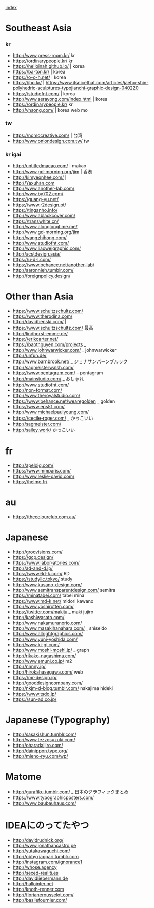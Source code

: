 [index](https://github.com/kitasenjudesign/bookmarks/blob/master/README.md)



# Southeast Asia

### kr

* http://www.press-room.kr/ kr
* https://ordinarypeople.kr/ kr
* https://helloinah.github.io/ | korea
* https://ba-ton.kr/ | korea
* https://o-o-h.net/ | korea
* https://jho.kr/ | https://www.itsnicethat.com/articles/jaeho-shin-polyhedric-sculptures-typojianchi-graphic-design-040220
* https://studiofnt.com/ | korea
* http://www.serayong.com/index.html | korea
* https://ordinarypeople.kr/ kr
* http://yhsong.com/ | korea web mo

### tw
* https://nomocreative.com/ | 台湾
* http://www.oniondesign.com.tw/ tw

### kr igai

* http://untitledmacao.com/ | makao
* http://www.gd-morning.org/jim | 香港
* http://kimyeonhee.com/ | 
* http://Yaxuhan.com
* http://www.another-lab.com/
* http://www.by702.com/
* https://guang-yu.net/
* https://www.r2design.pt/
* https://tinganho.info/
* http://www.ablackcover.com/
* https://transwhite.cn/
* http://www.alonglongtime.me/
* http://www.gd-morning.org/jim
* http://wangzhihong.com/
* http://www.studiofnt.com/
* http://www.liaoweigraphic.com/
* http://acstdesign.asia/
* https://u-d-l.com/
* https://www.behance.net/another-lab/
* http://aaronnieh.tumblr.com/
* http://foreignpolicy.design/

# Other than Asia
* https://www.schultzschultz.com/
* https://www.therodina.com/
* http://davidbenski.com/ | 
* https://www.schultzschultz.com/ 最高
* http://lindhorst-emme.de/ 
* https://erikcarter.net/
* https://baotnguyen.com/projects _ 
* http://www.johnwarwicker.com/ _ johnwarwicker
* http://unfun.de/
* http://www.barnbrook.net/ _ ジョナサンバーンブルック
* http://sagmeisterwalsh.com/
* https://www.pentagram.com/ - pentagram
* http://mainstudio.com/ _ おしゃれ
* http://www.studiofnt.com/
* http://non-format.com/
* http://www.theroyalstudio.com/
* https://www.behance.net/wearegolden _ golden
* https://www.eps51.com/
* http://www.michaelpaulyoung.com/ 
* https://cecile-roger.com/ _ かっこいい
* http://sagmeister.com/
* http://sailey.work/ かっこいい

# fr
* http://apeloig.com/
* https://www.mmparis.com/
* http://www.leslie-david.com/
* https://helmo.fr/

# au
* https://thecolourclub.com.au/

# Japanese
* http://groovisions.com/
* https://gcp.design/
* https://www.labor-atories.com/
* http://ad-and-d.jp/
* https://www.6d-k.com/ 6D
* https://studyllc.tokyo/ study
* http://www.kusano-design.com/
* http://www.semitransparentdesign.com/ semitra
* https://minatabei.com/ tabei mina
* https://www.md-k.net/ midori kawano
* http://www.yoshirotten.com/ 
* https://twitter.com/makiju _ maki jujiro
* http://kashiwasato.com/
* http://www.nakamuranorio.com/ 
* http://www.masakihanahara.com/ _ shiseido
* http://www.allrightgraphics.com/
* http://www.yuni-yoshida.com/
* http://www.ki-gi.com/
* http://www.moshi-moshi.jp/ _ graph
* http://rikako-nagashima.com/
* http://www.emuni.co.jp/ m2
* http://nnnny.jp/ 
* http://hirokahasegawa.com/ web
* https://mr-design.jp/
* http://gooddesigncompany.com/
* http://nkjm-d-blog.tumblr.com/ nakajima hideki
* https://www.tsdo.jp/
* https://sun-ad.co.jp/



# Japanese (Typography)
* http://sasakishun.tumblr.com/
* http://www.tezzosuzuki.com/
* http://oharadaijiro.com/
* http://dainippon.type.org/ 
* http://mieno-ryu.com/wp/

# Matome
* http://gurafiku.tumblr.com/ _ 日本のグラフィックまとめ
* https://www.typographicposters.com/ 
* http://www.baubauhaus.com/

# IDEAにのってたやつ
* http://davidrudnick.org/
* http://www.jonathancastro.pe
* http://yutakawaguchi.com/
* http://obbyxjappari.tumblr.com
* http://instagram.com/ignorance1
* http://whose.agency
* http://sexed-realiti.es
* http://davidliebermann.de
* http://hallointer.net
* http://knoth-renner.com
* http://florianerousselot.com/
* http://basilefournier.com/






